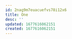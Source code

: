 ```yaml
---
id: 2nag9m7euacuefvs78i12x6
title: One
desc: ''
updated: 1677616062151
created: 1677616062151
---
```

